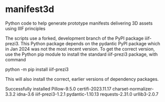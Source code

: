 # manifest3d
Python code to help generate prototype manifests delivering 3D assets using IIIF principles

The scripts use a forked, development branch of the PyPI package iiif-prezi3. 
This Python package depends on the pydantic PyPI package which in Jan 2024 was not the 
most recent version. To get the correct version, use the Python pip module to install the
standard iiif-prezi3 package, with command

python -m pip install iiif-prezi3

This will also install the correct, earlier versions of dependency packages.

Successfully installed Pillow-9.5.0 certifi-2023.11.17 charset-normalizer-3.3.2 idna-3.6 iiif-prezi3-1.2.1 pydantic-1.10.13 requests-2.31.0 urllib3-2.0.7
